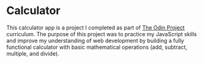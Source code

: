 # Calculator
This calculator app is a project I completed as part of [The Odin Project](https://www.theodinproject.com/lessons/foundations-calculator) curriculum. The purpose of this project was to practice my JavaScript skills and improve my understanding of web development by building a fully functional calculator with basic mathematical operations (add, subtract, multiple, and divide).



